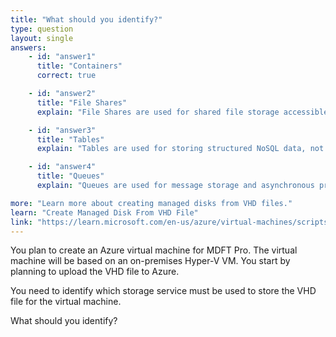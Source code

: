 ```yaml
---
title: "What should you identify?"
type: question
layout: single
answers:
    - id: "answer1"
      title: "Containers"
      correct: true

    - id: "answer2"
      title: "File Shares"
      explain: "File Shares are used for shared file storage accessible via the SMB protocol, not for storing VHD files which are stored in blob containers."

    - id: "answer3"
      title: "Tables"
      explain: "Tables are used for storing structured NoSQL data, not for storing VHD files which require blob storage containers."

    - id: "answer4"
      title: "Queues"
      explain: "Queues are used for message storage and asynchronous processing, not for storing VHD files which are stored in blob containers."

more: "Learn more about creating managed disks from VHD files."
learn: "Create Managed Disk From VHD File"
link: "https://learn.microsoft.com/en-us/azure/virtual-machines/scripts/create-managed-disk-from-vhd"
---
```


You plan to create an Azure virtual machine for MDFT Pro. The virtual machine will be based on an on-premises Hyper-V VM. You start by planning to upload the VHD file to Azure. 

You need to identify which storage service must be used to store the VHD file for the virtual machine.

What should you identify?
